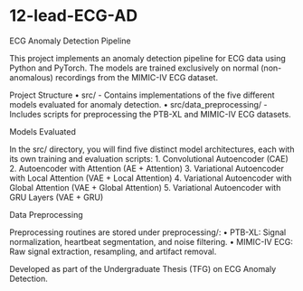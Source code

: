 # 12-lead-ECG-AD

ECG Anomaly Detection Pipeline

This project implements an anomaly detection pipeline for ECG data using Python and PyTorch. The models are trained exclusively on normal (non-anomalous) recordings from the MIMIC-IV ECG dataset.

Project Structure
	•	src/ - Contains implementations of the five different models evaluated for anomaly detection.
	•	src/data_preprocessing/ - Includes scripts for preprocessing the PTB-XL and MIMIC-IV ECG datasets.

Models Evaluated

In the src/ directory, you will find five distinct model architectures, each with its own training and evaluation scripts:
	1.	Convolutional Autoencoder (CAE)
	2.	Autoencoder with Attention (AE + Attention)
	3.	Variational Autoencoder with Local Attention (VAE + Local Attention)
	4.	Variational Autoencoder with Global Attention (VAE + Global Attention)
	5.	Variational Autoencoder with GRU Layers (VAE + GRU)

Data Preprocessing

Preprocessing routines are stored under preprocessing/:
	•	PTB-XL: Signal normalization, heartbeat segmentation, and noise filtering.
	•	MIMIC-IV ECG: Raw signal extraction, resampling, and artifact removal.


Developed as part of the Undergraduate Thesis (TFG) on ECG Anomaly Detection.
